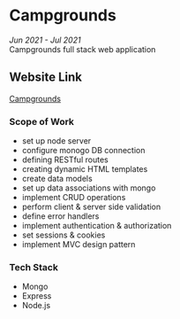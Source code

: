 # Campgrounds
*Jun 2021 - Jul 2021*  
Campgrounds full stack web application

## Website Link
[Campgrounds](https://fathomless-stream-53371.herokuapp.com/)

### Scope of Work
* set up node server
* configure monogo DB connection
* defining RESTful routes
* creating dynamic HTML templates
* create data models
* set up data associations with mongo
* implement CRUD operations
* perform client & server side validation
* define error handlers
* implement authentication & authorization
* set sessions & cookies
* implement MVC design pattern

### Tech Stack
* Mongo
* Express
* Node.js
